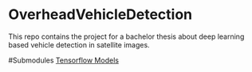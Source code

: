 # OverheadVehicleDetection
This repo contains the project for a bachelor thesis about deep learning based vehicle detection in satellite images.

#Submodules
[Tensorflow Models](https://github.com/tensorflow/models)